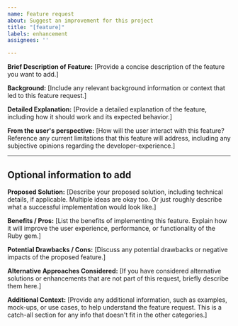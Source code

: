 ```yaml
---
name: Feature request
about: Suggest an improvement for this project
title: "[feature]"
labels: enhancement
assignees: ''

---
```


**Brief Description of Feature:**
[Provide a concise description of the feature you want to add.]

**Background:**
[Include any relevant background information or context that led to this feature request.]

**Detailed Explanation:**
[Provide a detailed explanation of the feature, including how it should work and its expected behavior.]

**From the user's perspective:**
[How will the user interact with this feature? Reference any current limitations that this feature will address, including any subjective opinions regarding the developer-experience.]

---
## Optional information to add

**Proposed Solution:**
[Describe your proposed solution, including technical details, if applicable. Multiple ideas are okay too. Or just roughly describe what a successful implementation would look like.]

**Benefits / Pros:**
[List the benefits of implementing this feature. Explain how it will improve the user experience, performance, or functionality of the Ruby gem.]

**Potential Drawbacks / Cons:**
[Discuss any potential drawbacks or negative impacts of the proposed feature.]

**Alternative Approaches Considered:**
[If you have considered alternative solutions or enhancements that are not part of this request, briefly describe them here.]

**Additional Context:**
[Provide any additional information, such as examples, mock-ups, or use cases, to help understand the feature request. This is a catch-all section for any info that doesn't fit in the other categories.]
